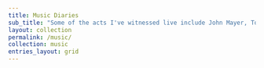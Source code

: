 ```yaml
---
title: Music Diaries
sub_title: "Some of the acts I've witnessed live include John Mayer, Tool, Polyphia, Dance Gavin Dance, Veil of Maya, Plini, David Maxim Micic, and Bloodywood."
layout: collection
permalink: /music/
collection: music
entries_layout: grid
---
```

